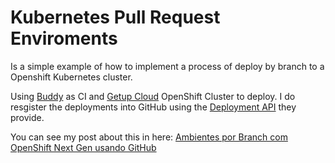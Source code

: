 Kubernetes Pull Request Enviroments
===================================

Is a simple example of how to implement a process of deploy by branch to a Openshift Kubernetes cluster.

Using [Buddy](https://buddy.works/) as CI and [Getup Cloud](https://getupcloud.com/) OpenShift Cluster to deploy. I do resgister the deployments into GitHub using the [Deployment API](https://developer.github.com/v3/repos/deployments/) they provide.

You can see my post about this in here:
[Ambientes por Branch com OpenShift Next Gen usando GitHub](https://blog.coderockr.com/ambientes-por-branch-com-openshift-next-gen-usando-github-80f46091340b)

